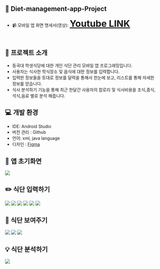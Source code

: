 ## 📱 Diet-management-app-Project 
- 📹 모바일 앱 화면 명세서(영상): <strong style="font-size: 30px;">[Youtube LINK](https://youtu.be/jXrlabyKyJo)</strong>
<br>

## 📢 프로젝트 소개

- 동국대 학생식당에 대한 개인 식단 관리 모바일 앱 프로그래밍입니다.
- 사용자는 식사한 학식장소 및 음식에 대한 정보를 입력합니다.
- 입력한 정보들을 토대로 정보를 달력을 통해서 한눈에 보고, 리스트를 통해 자세한 정보를 얻습니다.
- 식사 분석하기 기능을 통해 최근 한달간 사용자의 칼로리 및 식사비용을 조식,중식,석식,음료 별로 분석 해줍니다.
  
## 💻 개발 환경
- IDE: Android Studio
- 버전 관리 : Github
- 언어: xml, java language
- 디자인 : [Figma](https://www.figma.com/file/YdFEfrXlDCdXq8CbCL3lyd/Untitled?type=design&node-id=0-1&mode=design&t=lAR2CyrmJtbIJwu1-0)

## 🏫 앱 초기화면
<div>
  <img src="https://github.com/Chochanguk/Diet-management-app-Project/assets/119058637/f0289f9c-b21b-450a-8aa5-dcb228f6f53e"/>
</div>
  
## ✏️ 식단 입력하기
<div>
  <img src="https://github.com/Chochanguk/Diet-management-app-Project/assets/119058637/69e80057-d57d-4c87-96f5-3627646dbdfd"/>
  <img src="https://github.com/Chochanguk/Diet-management-app-Project/assets/119058637/7928523b-9abf-4dfc-85b2-81f07ba1c832"/>
  <img src="https://github.com/Chochanguk/Diet-management-app-Project/assets/119058637/1d80b5bb-6952-4ead-bfe6-d6f07951d9c7"/>
  <img src="https://github.com/Chochanguk/Diet-management-app-Project/assets/119058637/1db71afe-c62f-49f2-8c2b-14303c7b3a54"/>
  <img src="https://github.com/Chochanguk/Diet-management-app-Project/assets/119058637/1e5224a5-65f2-4e01-a5ab-4fa3a25d5357"/>
  <img src="https://github.com/Chochanguk/Diet-management-app-Project/assets/119058637/023af6eb-b905-4bb9-84cb-8adce626e723"/>

</div>

## 📆 식단 보여주기
<div>
 <img src="https://github.com/Chochanguk/Diet-management-app-Project/assets/119058637/ad0177a6-141b-4828-84ff-585001cfad14"/>
 <img src="https://github.com/Chochanguk/Diet-management-app-Project/assets/119058637/082b2a2f-5e11-4d54-93ad-580bdccf97f4"/>
 <img src="https://github.com/Chochanguk/Diet-management-app-Project/assets/119058637/fb4ad6a5-08f7-4be5-bd06-0f66ded03cbd"/>
</div>

## 💡 식단 분석하기
<div>
 <img src="https://github.com/Chochanguk/Diet-management-app-Project/assets/119058637/0274c780-b7e1-4406-8138-5529017351db"/>
</div>
